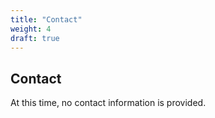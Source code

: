 ```yaml
---
title: "Contact"
weight: 4
draft: true
---
```


## Contact

At this time, no contact information is provided.

